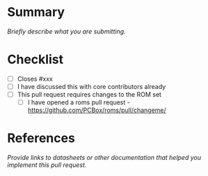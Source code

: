 Summary
=======
_Briefly describe what you are submitting._

Checklist
=========
* [ ] Closes #xxx
* [ ] I have discussed this with core contributors already
* [ ] This pull request requires changes to the ROM set
  * [ ] I have opened a roms pull request - https://github.com/PCBox/roms/pull/changeme/

References
==========
_Provide links to datasheets or other documentation that helped you implement this pull request._
